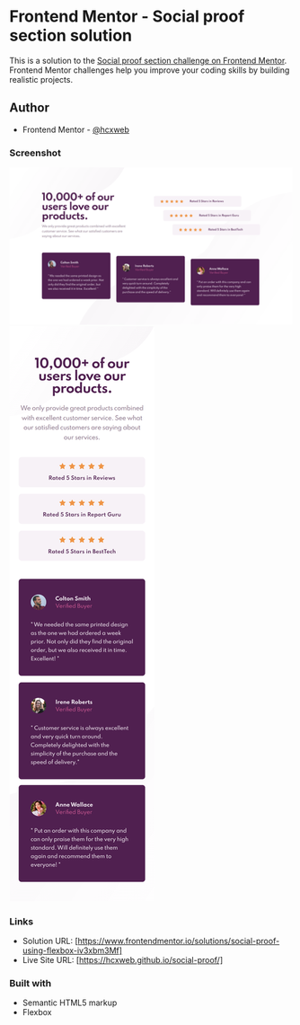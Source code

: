 # Frontend Mentor - Social proof section solution

This is a solution to the [Social proof section challenge on Frontend Mentor](https://www.frontendmentor.io/challenges/social-proof-section-6e0qTv_bA). Frontend Mentor challenges help you improve your coding skills by building realistic projects. 

## Author

- Frontend Mentor - [@hcxweb](https://www.frontendmentor.io/profile/hcxweb)

### Screenshot

![](screenshots/desktop.jpg)
![](screenshots/mobile.jpg)

### Links

- Solution URL: [https://www.frontendmentor.io/solutions/social-proof-using-flexbox-iv3xbm3Mf]
- Live Site URL: [https://hcxweb.github.io/social-proof/]

### Built with

- Semantic HTML5 markup
- Flexbox